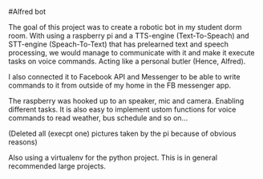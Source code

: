 #Alfred bot

The goal of this project was to create a robotic bot in my student dorm room. With using a raspberry pi and a TTS-engine (Text-To-Speach) and STT-engine (Speach-To-Text) that has prelearned text and speech processing, we would manage to communicate with it and make it execute tasks on voice commands. Acting like a personal butler (Hence, Alfred).

I also connected it to Facebook API and Messenger to be able to write commands to it from outside of my home in the FB messenger app.

The raspberry was hooked up to an speaker, mic and camera. Enabling different tasks. It is also easy to implement ustom functions for voice commands to read weather, bus schedule and so on...

(Deleted all (execpt one) pictures taken by the pi because of obvious reasons)

Also using a virtualenv for the python project. This is in general recommended large projects.